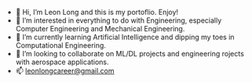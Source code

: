 - 👋 Hi, I’m Leon Long and this is my portoflio. Enjoy!
- 👀 I’m interested in everything to do with Engineering, especially Computer Engineering and Mechanical Engineering.
- 🌱 I’m currently learning Artificial Intelligence and dipping my toes in Computational Engineering.
- 💞️ I’m looking to collaborate on ML/DL projects and engineering rojects with aerospace applications.
- 📫 leonlongcareer@gmail.com

<!---
Leon-Long-Portfolio/Leon-Long-Portfolio is a ✨ special ✨ repository because its `README.md` (this file) appears on your GitHub profile.
You can click the Preview link to take a look at your changes.
--->
